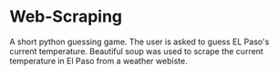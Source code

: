 # Web-Scraping
A short python guessing game. The user is asked to guess EL Paso's current temperature. Beautiful soup was used to scrape the current temperature in El Paso from a weather webiste. 
